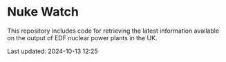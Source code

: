 # Nuke Watch

This repository includes code for retrieving the latest information available on the output of EDF nuclear power plants in the UK.

Last updated: 2024-10-13 12:25